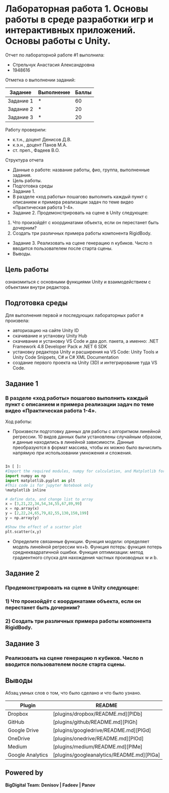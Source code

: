 # Лабораторная работа 1. Основы работы в среде разработки игр и интерактивных приложений. Основы работы c Unity.
Отчет по лабораторной работе #1 выполнила:
- Стрельчук Анастасия Александровна
- 1948616

Отметка о выполнении заданий:

| Задание | Выполнение | Баллы |
| ------ | ------ | ------ |
| Задание 1 | * | 60 |
| Задание 2 | * | 20 |
| Задание 3 | * | 20 |


Работу проверили:
- к.т.н., доцент Денисов Д.В.
- к.э.н., доцент Панов М.А.
- ст. преп., Фадеев В.О.

Структура отчета

- Данные о работе: название работы, фио, группа, выполненные задания.
- Цель работы.
- Подготовка среды
- Задание 1.
- В разделе «ход работы» пошагово выполнить каждый пункт с описанием и
примера реализации задач по теме видео «Практическая работа 1-4».
- Задание 2.
Продемонстрировать на сцене в Unity следующее:
 1) Что произойдёт с координатами объекта, если он перестанет быть
дочерним?
 2) Создать три различных примера работы компонента RigidBody.
- Задание 3.
Реализовать на сцене генерацию n кубиков. Число n вводится
пользователем после старта сцены.
- Выводы.

## Цель работы
ознакомиться с основными функциями Unity и взаимодействием с объектами внутри редактора.

## Подготовка среды
Для выполнения первой и последующих лабораторных работ я произвела:
- авторизацию на сайте Unity ID
- скачивание и установку Unity Hub
- скачивание и установку VS Code и два доп. пакета, а именно: .NET Framework 4.8 Developer Pack и .NET 6 SDK
- установку редактора Unity и расширения на VS Code: Unity Tools и Unity Code Snippets, C# и C# XML Documentation
- создание первого проекта на Unity (3D) и интегрирование туда VS Code. 


## Задание 1
### В разделе «ход работы» пошагово выполнить каждый пункт с описанием и примера реализации задач по теме видео «Практическая работа 1-4».
Ход работы:
- Произвести подготовку данных для работы с алгоритмом линейной регрессии. 10 видов данных были установлены случайным образом, и данные находились в линейной зависимости. Данные преобразуются в формат массива, чтобы их можно было вычислить напрямую при использовании умножения и сложения.

```py

In [ ]:
#Import the required modules, numpy for calculation, and Matplotlib for drawing
import numpy as np
import matplotlib.pyplot as plt
#This code is for jupyter Notebook only
%matplotlib inline

# define data, and change list to array
x = [3,21,22,34,54,34,55,67,89,99]
x = np.array(x)
y = [2,22,24,65,79,82,55,130,150,199]
y = np.array(y)

#Show the effect of a scatter plot
plt.scatter(x,y)

```

- Определите связанные функции. Функция модели: определяет модель линейной регрессии wx+b. Функция потерь: функция потерь среднеквадратичной ошибки. Функция оптимизации: метод градиентного спуска для нахождения частных производных w и b.


## Задание 2
### Продемонстрировать на сцене в Unity следующее:
### 1) Что произойдёт с координатами объекта, если он перестанет быть дочерним?



### 2) Создать три различных примера работы компонента RigidBody.



## Задание 3
### Реализовать на сцене генерацию n кубиков. Число n вводится пользователем после старта сцены.



## Выводы

Абзац умных слов о том, что было сделано и что было узнано.

| Plugin | README |
| ------ | ------ |
| Dropbox | [plugins/dropbox/README.md][PlDb] |
| GitHub | [plugins/github/README.md][PlGh] |
| Google Drive | [plugins/googledrive/README.md][PlGd] |
| OneDrive | [plugins/onedrive/README.md][PlOd] |
| Medium | [plugins/medium/README.md][PlMe] |
| Google Analytics | [plugins/googleanalytics/README.md][PlGa] |

## Powered by

**BigDigital Team: Denisov | Fadeev | Panov**
